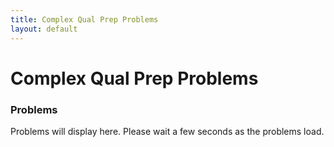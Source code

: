```yaml
---
title: Complex Qual Prep Problems
layout: default
---
```


<script type="text/javascript">
    let qualName = "complex";
</script>
<script src="/scripts/problemLoader.js" async></script>

# Complex Qual Prep Problems

### Problems

<div id="problemsHere">Problems will display here. Please wait a few seconds as the problems load.</div>


<!-- Work in progress

### Practice Test Generator 

-->
